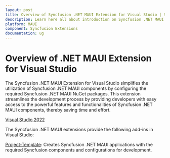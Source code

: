 ```yaml
---
layout: post
title: Overview of Syncfusion .NET MAUI Extension for Visual Studio | Syncfusion
description: Learn here all about introduction on Syncfusion .NET MAUI extension for Visual Studio which made integration ease.
platform: MAUI
component: Syncfusion Extensions
documentation: ug
---
```


# Overview of .NET MAUI Extension for Visual Studio

The Syncfusion .NET MAUI Extension for Visual Studio simplifies the utilization of Syncfusion .NET MAUI components by configuring the required Syncfusion .NET MAUI NuGet packages. This extension streamlines the development process by providing developers with easy access to the powerful features and functionalities of Syncfusion .NET MAUI components, thereby saving time and effort.

[Visual Studio 2022](https://marketplace.visualstudio.com/items?itemName=SyncfusionInc.MAUIVSExtension)

The Syncfusion .NET MAUI extensions provide the following add-ins in Visual Studio:

[Project-Template](template-studio):  Creates Syncfusion .NET MAUI applications with the required Syncfusion components and configurations for development.
